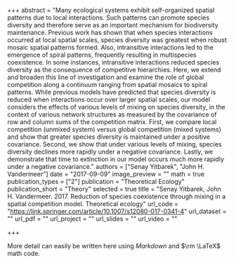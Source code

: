 +++
abstract = "Many ecological systems exhibit self-organized spatial patterns due to local interactions. Such patterns can promote species diversity and therefore serve as an important mechanism for biodiversity maintenance. Previous work has shown that when species interactions occurred at local spatial scales, species diversity was greatest when robust mosaic spatial patterns formed. Also, intransitive interactions led to the emergence of spiral patterns, frequently resulting in multispecies coexistence. In some instances, intransitive interactions reduced species diversity as the consequence of competitive hierarchies. Here, we extend and broaden this line of investigation and examine the role of global competition along a continuum ranging from spatial mosaics to spiral patterns. While previous models have predicted that species diversity is reduced when interactions occur over larger spatial scales, our model considers the effects of various levels of mixing on species diversity, in the context of various network structures as measured by the covariance of row and column sums of the competition matrix. First, we compare local competition (unmixed system) versus global competition (mixed systems) and show that greater species diversity is maintained under a positive covariance. Second, we show that under various levels of mixing, species diversity declines more rapidly under a negative covariance. Lastly, we demonstrate that time to extinction in our model occurs much more rapidly under a negative covariance."
authors = ["Senay Yitbarek", "John H. Vandermeer"]
date = "2017-09-09"
image_preview = ""
math = true
publication_types = ["2"]
publication = "Theoretical Ecology"
publication_short = "Theory"
selected = true
title = "Senay Yitbarek, John H. Vandermeer. 2017. Reduction of species coexistence through mixing in a spatial competition model. Theoretical ecology"
url_code = "https://link.springer.com/article/10.1007/s12080-017-0341-4"
url_dataset = ""
url_pdf = ""
url_project = ""
url_slides = ""
url_video = ""


+++

More detail can easily be written here using *Markdown* and $\rm \LaTeX$ math code.

